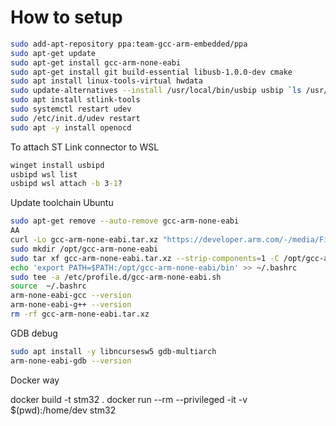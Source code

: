 # How to setup

```bash
sudo add-apt-repository ppa:team-gcc-arm-embedded/ppa
sudo apt-get update
sudo apt-get install gcc-arm-none-eabi
sudo apt-get install git build-essential libusb-1.0.0-dev cmake
sudo apt install linux-tools-virtual hwdata
sudo update-alternatives --install /usr/local/bin/usbip usbip `ls /usr/lib/linux-tools/*/usbip | tail -n1` 20
sudo apt install stlink-tools
sudo systemctl restart udev
sudo /etc/init.d/udev restart
sudo apt -y install openocd
```

To attach ST Link connector to WSL

```cmd
winget install usbipd
usbipd wsl list
usbipd wsl attach -b 3-1?
```

Update toolchain Ubuntu

```bash
sudo apt-get remove --auto-remove gcc-arm-none-eabi
AA
curl -Lo gcc-arm-none-eabi.tar.xz "https://developer.arm.com/-/media/Files/downloads/gnu/${ARM_TOOLCHAIN_VERSION}/binrel/arm-gnu-toolchain-${ARM_TOOLCHAIN_VERSION}-x86_64-arm-none-eabi.tar.xz"
sudo mkdir /opt/gcc-arm-none-eabi
sudo tar xf gcc-arm-none-eabi.tar.xz --strip-components=1 -C /opt/gcc-arm-none-eabi
echo 'export PATH=$PATH:/opt/gcc-arm-none-eabi/bin' >> ~/.bashrc
sudo tee -a /etc/profile.d/gcc-arm-none-eabi.sh
source  ~/.bashrc
arm-none-eabi-gcc --version
arm-none-eabi-g++ --version
rm -rf gcc-arm-none-eabi.tar.xz
```

GDB debug

```bash
sudo apt install -y libncursesw5 gdb-multiarch
arm-none-eabi-gdb --version
```


Docker way

docker build -t stm32 .
docker run --rm  --privileged -it -v $(pwd):/home/dev stm32